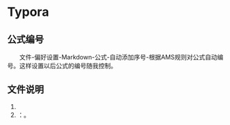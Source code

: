 # Typora

## 公式编号

&emsp;&emsp;文件-偏好设置-Markdown-公式-自动添加序号-根据AMS规则对公式自动编号。这样设置以后公式的编号随我控制。

## 文件说明

1. 
2. []()：。